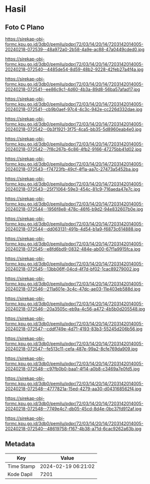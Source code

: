 # Hasil

## Foto C Plano

https://sirekap-obj-formc.kpu.go.id/3db0/pemilu/pdpr/72/03/14/20/14/7203142014005-20240218-072539--48a972a0-2b58-4a9e-ac88-47a0449cded0.jpg

https://sirekap-obj-formc.kpu.go.id/3db0/pemilu/pdpr/72/03/14/20/14/7203142014005-20240218-072540--4485de54-8d59-48b2-9228-42feb27a4f4a.jpg

https://sirekap-obj-formc.kpu.go.id/3db0/pemilu/pdpr/72/03/14/20/14/7203142014005-20240218-072541--ee86c9c1-4d60-4b3a-89d8-56ba57afad17.jpg

https://sirekap-obj-formc.kpu.go.id/3db0/pemilu/pdpr/72/03/14/20/14/7203142014005-20240218-072541--cb9b0aef-97c4-4c3c-942e-cc226d332dae.jpg

https://sirekap-obj-formc.kpu.go.id/3db0/pemilu/pdpr/72/03/14/20/14/7203142014005-20240218-072542--0b3f1921-3f75-4ca5-bb35-5d8960eab4e0.jpg

https://sirekap-obj-formc.kpu.go.id/3db0/pemilu/pdpr/72/03/14/20/14/7203142014005-20240218-072542--7f8c267b-6c86-4fb2-9166-47275bb41d02.jpg

https://sirekap-obj-formc.kpu.go.id/3db0/pemilu/pdpr/72/03/14/20/14/7203142014005-20240218-072543--f74723fb-49cf-4f1a-aa7c-27473a5452ba.jpg

https://sirekap-obj-formc.kpu.go.id/3db0/pemilu/pdpr/72/03/14/20/14/7203142014005-20240218-072543--25f71064-59e3-454c-81c9-716aeda47e7c.jpg

https://sirekap-obj-formc.kpu.go.id/3db0/pemilu/pdpr/72/03/14/20/14/7203142014005-20240218-072544--1956f8e8-478c-46f6-b9d2-94e832607b0e.jpg

https://sirekap-obj-formc.kpu.go.id/3db0/pemilu/pdpr/72/03/14/20/14/7203142014005-20240218-072544--dd063131-491b-4d54-b1a9-f6873c614888.jpg

https://sirekap-obj-formc.kpu.go.id/3db0/pemilu/pdpr/72/03/14/20/14/7203142014005-20240218-072545--e8fd6bd9-0832-484e-ab00-67f1a9915fca.jpg

https://sirekap-obj-formc.kpu.go.id/3db0/pemilu/pdpr/72/03/14/20/14/7203142014005-20240218-072545--13bb06ff-04cd-4f7d-bf02-1cac89279002.jpg

https://sirekap-obj-formc.kpu.go.id/3db0/pemilu/pdpr/72/03/14/20/14/7203142014005-20240218-072546--211a601e-3c4c-47dc-ae03-11e403eb588d.jpg

https://sirekap-obj-formc.kpu.go.id/3db0/pemilu/pdpr/72/03/14/20/14/7203142014005-20240218-072546--20a3505c-eb9a-4c56-a472-4b5b0d205548.jpg

https://sirekap-obj-formc.kpu.go.id/3db0/pemilu/pdpr/72/03/14/20/14/7203142014005-20240218-072547--cddf749e-4d71-4193-83b3-55245d206b56.jpg

https://sirekap-obj-formc.kpu.go.id/3db0/pemilu/pdpr/72/03/14/20/14/7203142014005-20240218-072547--fe513c11-cefa-487e-99a2-8cfe769da909.jpg

https://sirekap-obj-formc.kpu.go.id/3db0/pemilu/pdpr/72/03/14/20/14/7203142014005-20240218-072548--c97fb0b0-baa1-4f14-a0b8-c3469a7e0fd5.jpg

https://sirekap-obj-formc.kpu.go.id/3db0/pemilu/pdpr/72/03/14/20/14/7203142014005-20240218-072548--4777821a-15ed-4279-aa30-d043168562f4.jpg

https://sirekap-obj-formc.kpu.go.id/3db0/pemilu/pdpr/72/03/14/20/14/7203142014005-20240218-072548--7749e4c7-db05-45cd-8d4e-0bc37fd912af.jpg

https://sirekap-obj-formc.kpu.go.id/3db0/pemilu/pdpr/72/03/14/20/14/7203142014005-20240218-072540--48619758-f167-4b38-a71d-6cac9262a63b.jpg


## Metadata

| Key        | Value               |
| ---------- | ------------------- |
| Time Stamp | 2024-02-19 06:21:02 |
| Kode Dapil | 7201                |



